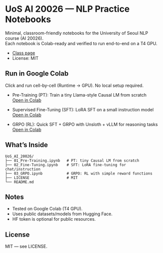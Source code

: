 # UoS AI 20026 — NLP Practice Notebooks

Minimal, classroom-friendly notebooks for the University of Seoul NLP course (AI 20026).   
Each notebook is Colab-ready and verified to run end-to-end on a T4 GPU.

- [Class page](https://uos-nlp.notion.site/Natural-Language-Processing-23d406a65da78073a8e0fb48bf204d17?pvs=143)
- License: MIT

## Run in Google Colab
Click and run cell-by-cell (Runtime → GPU). No local setup required.

- Pre-Training (PT): Train a tiny Llama-style Causal LM from scratch  
  [Open in Colab](https://colab.research.google.com/github/abzb1/UoS_AI_20026/blob/main/01_Pre-Training.ipynb)

- Supervised Fine-Tuning (SFT): LoRA SFT on a small instruction model  
  [Open in Colab](https://colab.research.google.com/github/abzb1/UoS_AI_20026/blob/main/02_Fine-Tuning.ipynb)

- GRPO (RL): Quick SFT + GRPO with Unsloth + vLLM for reasoning tasks  
  [Open in Colab](https://colab.research.google.com/github/abzb1/UoS_AI_20026/blob/main/03_GRPO.ipynb)

## What’s Inside
```
UoS_AI_20026/
├── 01_Pre-Training.ipynb   # PT: tiny Causal LM from scratch
├── 02_Fine-Tuning.ipynb    # SFT: LoRA fine-tuning for chat/instruction
├── 03_GRPO.ipynb           # GRPO: RL with simple reward functions
├── LICENSE                 # MIT
└── README.md
```

## Notes
- Tested on Google Colab (T4 GPU). 
- Uses public datasets/models from Hugging Face. 
- HF token is optional for public resources.

## License
MIT — see LICENSE.
